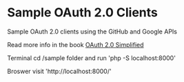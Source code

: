# Sample OAuth 2.0 Clients

Sample OAuth 2.0 clients using the GitHub and Google APIs

Read more info in the book [OAuth 2.0 Simplified](https://oauth2simplified.com)

Terminal cd /sample folder and run 'php -S localhost:8000'

Broswer visit 'http://localhost:8000/'
